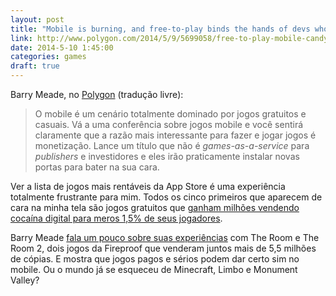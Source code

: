 ```yaml
---
layout: post
title: "Mobile is burning, and free-to-play binds the hands of devs who want to help"
link: http://www.polygon.com/2014/5/9/5699058/free-to-play-mobile-candy-crush-the-room
date: 2014-5-10 1:45:00
categories: games
draft: true
---
```


Barry Meade, no [Polygon](http://www.polygon.com/2014/5/9/5699058/free-to-play-mobile-candy-crush-the-room) (tradução livre):

> O mobile é um cenário totalmente dominado por jogos gratuitos e casuais. Vá a uma conferência sobre jogos mobile e você sentirá claramente que a razão mais interessante para fazer e jogar jogos é monetização.
> Lance um título que não é *games-as-a-service* para *publishers* e investidores e eles irão praticamente instalar novas portas para bater na sua cara.

Ver a lista de jogos mais rentáveis da App Store é uma experiência totalmente frustrante para mim. Todos os cinco primeiros que aparecem de cara na minha tela são jogos gratuitos que [ganham milhões vendendo cocaína digital para meros 1,5% de seus jogadores](http://www.prnewswire.com/news-releases/swrve-finds-015-of-mobile-gamers-contribute-50-of-all-in-game-revenue-247246771.html).

Barry Meade [fala um pouco sobre suas experiências](http://www.polygon.com/2014/5/9/5699058/free-to-play-mobile-candy-crush-the-room) com The Room e The Room 2, dois jogos da Fireproof que venderam juntos mais de 5,5 milhões de cópias. E mostra que jogos pagos e sérios podem dar certo sim no mobile. Ou o mundo já se esqueceu de Minecraft, Limbo e Monument Valley?